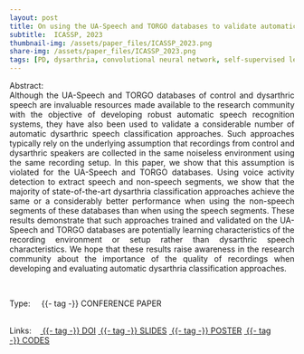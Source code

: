 ```yaml
---
layout: post
title: On using the UA-Speech and TORGO databases to validate automatic dysarthric speech classification approaches
subtitle:  ICASSP, 2023
thumbnail-img: /assets/paper_files/ICASSP_2023.png
share-img: /assets/paper_files/ICASSP_2023.png
tags: [PD, dysarthria, convolutional neural network, self-supervised learning, TORGO, UA-Speech, noise, SNR]
---
```


<p align="justify">
Abstract:<br />
Although the UA-Speech and TORGO databases of control and dysarthric speech are invaluable resources made available to the research community with the objective of developing robust automatic speech recognition systems, they have also been used to validate a considerable number of automatic dysarthric speech classification approaches. Such approaches typically rely on the underlying assumption that recordings from control and dysarthric speakers are collected in the same noiseless environment using the same recording setup. In this paper, we show that this assumption is violated for the UA-Speech and TORGO databases. Using voice activity detection to extract speech and non-speech segments, we show that the majority of state-of-the-art dysarthria classification approaches achieve the same or a considerably better performance when using the non-speech segments of these databases than when using the speech segments. These results demonstrate that such approaches trained and validated on the UA-Speech and TORGO databases are potentially learning characteristics of the recording environment or setup rather than dysarthric speech characteristics. We hope that these results raise awareness in the research community about the importance of the quality of recordings when developing and evaluating automatic dysarthria classification approaches.
</p>

<br />


<span>Type:&nbsp;&nbsp;&nbsp;</span>
<a class="btn btn-outline-success"><i class="fas fa-book-open" aria-hidden="true"></i>&nbsp;{{- tag -}}&nbsp;CONFERENCE PAPER</a>
<br />
<br />


<span>Links:&nbsp;&nbsp;&nbsp;</span>
<a href="https://ieeexplore.ieee.org/abstract/document/10095981/" class="btn btn-outline-success"><i class="fas fa-link" aria-hidden="true"></i>&nbsp;{{- tag -}}&nbsp;DOI</a>
<a href="https://github.com/PJanbakhshi/Pjanbakhshi.github.io/blob/master/docs/icassp2023.pdf" class="btn btn-outline-success"><i class="far fa-file-pdf" aria-hidden="true"></i>&nbsp;{{- tag -}}&nbsp;SLIDES</a>
<a href="" class="btn btn-outline-success"><i class="far fa-file-pdf" aria-hidden="true"></i>&nbsp;{{- tag -}}&nbsp;POSTER</a>
<a href="" class="btn btn-outline-success"><i class="fas fa-code" aria-hidden="true"></i>&nbsp;{{- tag -}}&nbsp;CODES</a>
<!--
<a href="https://ieeexplore.ieee.org/abstract/document/9054765" class="btn btn-outline-success"><i class="fas fa-link" aria-hidden="true"></i>&nbsp;{{- tag -}}&nbsp;DOI</a>
<a href="https://github.com/PJanbakhshi/Pjanbakhshi.github.io/blob/master/docs/PESTO-S_slides.pdf" class="btn btn-outline-success"><i class="far fa-file-pdf" aria-hidden="true"></i>&nbsp;{{- tag -}}&nbsp;SLIDES</a> 
-->



